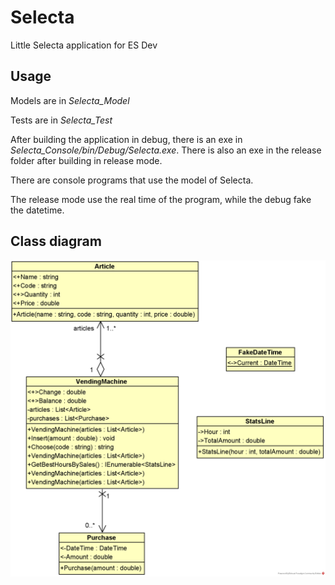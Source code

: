 # Selecta
Little Selecta application for ES Dev

## Usage

Models are in _Selecta_Model_

Tests are in _Selecta_Test_

After building the application in debug, there is an exe in _Selecta_Console/bin/Debug/Selecta.exe_.
There is also an exe in the release folder after building in release mode.

There are console programs that use the model of Selecta.

The release mode use the real time of the program, while the debug fake the datetime.

## Class diagram

![Selecta model](Conception/Selecta%20model.png)

